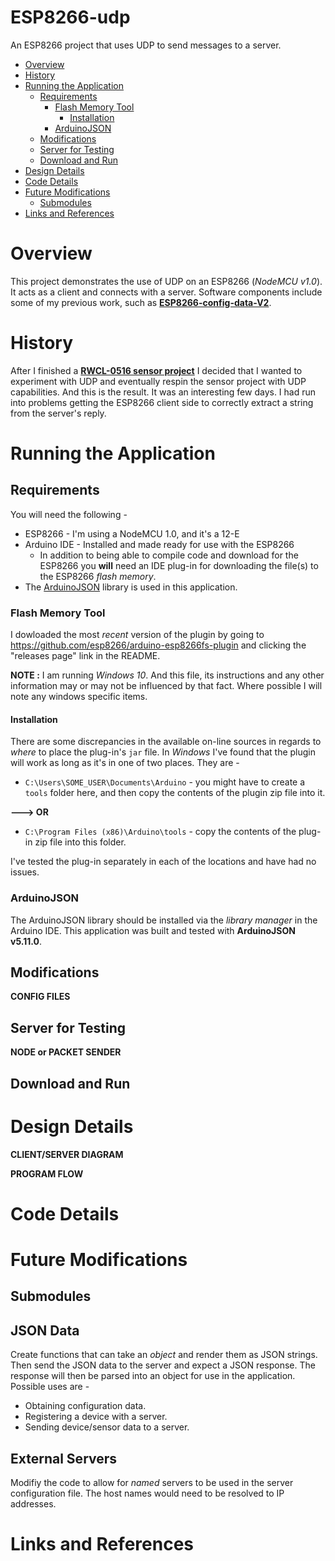 # ESP8266-udp

An ESP8266 project that uses UDP to send messages to a server. 

* [Overview](#overview)
* [History](#history)
* [Running the Application](#running-the-application)
    * [Requirements](#requirements)
        * [Flash Memory Tool](#flash-memory-tool)
            * [Installation](#installation)
        * [ArduinoJSON](#arduinojson)
    * [Modifications](#odifications)
    * [Server for Testing](#server-for-testing)
    * [Download and Run](#download-and-run)
* [Design Details](#design-details)
* [Code Details](#code-details)
* [Future Modifications](#future-modifications)
    * [Submodules](#submodules)
* [Links and References](#links-and-references)

# Overview

This project demonstrates the use of UDP on an ESP8266 (*NodeMCU v1.0*). It acts as a client and connects with a server. Software components include some of my previous work, such as **[ESP8266-config-data-V2](https://github.com/jxmot/ESP8266-config-data-V2)**.

# History

After I finished a **[RWCL-0516 sensor project](https://github.com/jxmot/ESP8266-RCWL0516)** I decided that I wanted to experiment with UDP and eventually respin the sensor project with UDP capabilities. And this is the result. It was an interesting few days. I had run into problems getting the ESP8266 client side to correctly extract a string from the server's reply.

# Running the Application

## Requirements

You will need the following - 

* ESP8266 - I'm using a NodeMCU 1.0, and it's a 12-E
* Arduino IDE - Installed and made ready for use with the ESP8266
    * In addition to being able to compile code and download for the ESP8266 you **will** need an IDE plug-in for downloading the file(s) to the ESP8266 *flash memory*.
* The [ArduinoJSON](#http://arduinojson.org/) library is used in this application. 

### Flash Memory Tool

I dowloaded the most *recent* version of the plugin by going to <https://github.com/esp8266/arduino-esp8266fs-plugin> and clicking the "releases page" link in the README.

**NOTE :** I am running *Windows 10*. And this file, its instructions and any other information may or may not be influenced by that fact. Where possible I will note any windows specific items.

#### Installation

There are some discrepancies in the available on-line sources in regards to *where* to place the plug-in's `jar` file. In *Windows* I've found that the plugin will work as long as it's in one of two places. They are - 

* `C:\Users\SOME_USER\Documents\Arduino` - you might have to create a `tools` folder here, and then copy the contents of the plugin zip file into it.

**---> OR**

* `C:\Program Files (x86)\Arduino\tools` - copy the contents of the plug-in zip file into this folder.

I've tested the plug-in separately in each of the locations and have had no issues.

### ArduinoJSON

The ArduinoJSON library should be installed via the *library manager* in the Arduino IDE. This application was built and tested with **ArduinoJSON v5.11.0**.

## Modifications

**CONFIG FILES**

## Server for Testing

**NODE or PACKET SENDER**

## Download and Run

# Design Details

**CLIENT/SERVER DIAGRAM**

**PROGRAM FLOW**

# Code Details

# Future Modifications

## Submodules

## JSON Data

Create functions that can take an *object* and render them as JSON strings. Then send the JSON data to the server and expect a JSON response. The response will then be parsed into an object for use in the application. Possible uses are - 

* Obtaining configuration data.
* Registering a device with a server.
* Sending device/sensor data to a server.

## External Servers

Modifiy the code to allow for *named* servers to be used in the server configuration file. The host names would need to be resolved to IP addresses.

# Links and References

